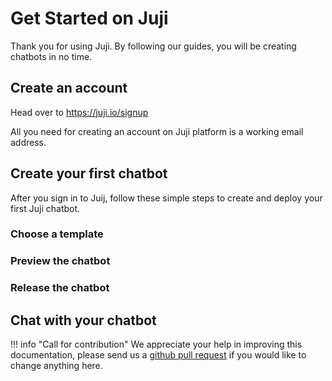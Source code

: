 # Get Started on Juji

Thank you for using Juji. By following our guides, you will be creating chatbots in no time.

## Create an account

Head over to https://juji.io/signup

All you need for creating an account on Juji platform is a working email
address.

## Create your first chatbot

After you sign in to Juij, follow these simple steps to create and deploy your
first Juji chatbot.

### Choose a template

### Preview the chatbot

### Release the chatbot

## Chat with your chatbot



!!! info "Call for contribution"
    We appreciate your help in improving this documentation, please send us a
    [github pull request](https://github.com/juji-io/docs) if you would like to
    change anything here.
